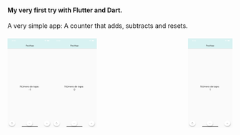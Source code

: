 #### My very first try with Flutter and Dart.
A very simple app: A counter that adds, subtracts and resets.
####
<img align="left" src="https://github.com/pauromeropau/paulapp/blob/master/simulator2.png" width="100" height="200" />
<img align="center" src="https://github.com/pauromeropau/paulapp/blob/master/simulator1.png" width="100" height="200" />
<img align="right" src="https://github.com/pauromeropau/paulapp/blob/master/simulator3.png" width="100" height="200" />



